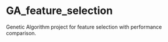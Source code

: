 # GA_feature_selection
Genetic Algorithm project for feature selection with performance comparison.
